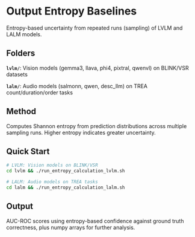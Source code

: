 # Output Entropy Baselines

Entropy-based uncertainty from repeated runs (sampling) of LVLM and LALM models.

## Folders

**`lvlm/`**: Vision models (gemma3, llava, phi4, pixtral, qwenvl) on BLINK/VSR datasets

**`lalm/`**: Audio models (salmonn, qwen, desc_llm) on TREA count/duration/order tasks

## Method
Computes Shannon entropy from prediction distributions across multiple sampling runs. Higher entropy indicates greater uncertainty.

## Quick Start
```bash
# LVLM: Vision models on BLINK/VSR
cd lvlm && ./run_entropy_calculation_lvlm.sh

# LALM: Audio models on TREA tasks  
cd lalm && ./run_entropy_calculation_lalm.sh
```

## Output
AUC-ROC scores using entropy-based confidence against ground truth correctness, plus numpy arrays for further analysis.
